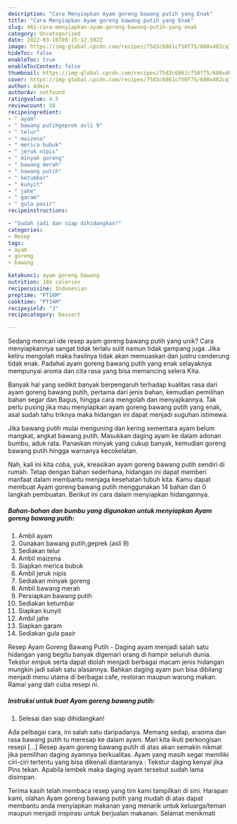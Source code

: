 ```yaml
---
description: "Cara Menyiapkan Ayam goreng bawang putih yang Enak"
title: "Cara Menyiapkan Ayam goreng bawang putih yang Enak"
slug: 461-cara-menyiapkan-ayam-goreng-bawang-putih-yang-enak
category: Uncategorized
date: 2022-03-16T09:15:12.592Z
image: https://img-global.cpcdn.com/recipes/75d3c6861cf50f75/680x482cq70/ayam-goreng-bawang-putih-foto-resep-utama.jpg
hideToc: false
enableToc: true
enableTocContent: false
thumbnail: https://img-global.cpcdn.com/recipes/75d3c6861cf50f75/680x482cq70/ayam-goreng-bawang-putih-foto-resep-utama.jpg
cover: https://img-global.cpcdn.com/recipes/75d3c6861cf50f75/680x482cq70/ayam-goreng-bawang-putih-foto-resep-utama.jpg
author: Admin
authorAv: notfound
ratingvalue: 4.5
reviewcount: 18
recipeingredient:
- " ayam"
- " bawang putihgeprek asli 9"
- " telur"
- " maizena"
- " merica bubuk"
- " jeruk nipis"
- " minyak goreng"
- " bawang merah"
- " bawang putih"
- " ketumbar"
- " kunyit"
- " jahe"
- " garam"
- " gula pasir"
recipeinstructions:

- "Sudah jadi dan siap dihidangkan!"
categories:
- Resep
tags:
- ayam
- goreng
- bawang

katakunci: ayam goreng bawang 
nutrition: 184 calories
recipecuisine: Indonesian
preptime: "PT16M"
cooktime: "PT34M"
recipeyield: "3"
recipecategory: Dessert

---
```





Sedang mencari ide resep ayam goreng bawang putih yang unik? Cara menyiapkannya sangat tidak terlalu sulit namun tidak gampang juga. Jika keliru mengolah maka hasilnya tidak akan memuaskan dan justru cenderung tidak enak. Padahal ayam goreng bawang putih yang enak selayaknya mempunyai aroma dan cita rasa yang bisa memancing selera Kita.





Banyak hal yang sedikit banyak berpengaruh terhadap kualitas rasa dari ayam goreng bawang putih, pertama dari jenis bahan, kemudian pemilihan bahan segar dan Bagus, hingga cara mengolah dan menyajikannya. Tak perlu pusing jika mau menyiapkan ayam goreng bawang putih yang enak,      asal sudah tahu triknya maka hidangan ini dapat menjadi suguhan istimewa.














Jika bawang putih mulai menguning dan kering sementara ayam belum mangkat, angkat bawang putih. Masukkan daging ayam ke dalam adonan bumbu, aduk rata. Panaskan minyak yang cukup banyak, kemudian goreng bawang putih hingga warnanya kecokelatan.






Nah, kali ini kita coba, yuk, kreasikan ayam goreng bawang putih sendiri di rumah. Tetap dengan bahan sederhana, hidangan ini dapat memberi manfaat dalam membantu menjaga kesehatan tubuh kita. Kamu dapat membuat Ayam goreng bawang putih menggunakan 14 bahan dan 0 langkah pembuatan. Berikut ini cara dalam menyiapkan hidangannya.

<!--inarticleads1-->

##### Bahan-bahan dan bumbu yang digunakan untuk menyiapkan Ayam goreng bawang putih:

1. Ambil  ayam
1. Gunakan  bawang putih,geprek (asli 9)
1. Sediakan  telur
1. Ambil  maizena
1. Siapkan  merica bubuk
1. Ambil  jeruk nipis
1. Sediakan  minyak goreng
1. Ambil  bawang merah
1. Persiapkan  bawang putih
1. Sediakan  ketumbar
1. Siapkan  kunyit
1. Ambil  jahe
1. Siapkan  garam
1. Sediakan  gula pasir


Resep Ayam Goreng Bawang Putih - Daging ayam menjadi salah satu hidangan yang begitu banyak digemari orang di hampir seluruh dunia. Tekstur empuk serta dapat diolah menjadi berbagai macam jenis hidangan mungkin jadi salah satu alasannya. Bahkan daging ayam pun bisa dibilang menjadi menu utama di berbagai cafe, restoran maupun warung makan. Ramai yang dah cuba resepi ni. 

<!--inarticleads2-->

##### Instruksi untuk buat Ayam goreng bawang putih:


1. Selesai dan siap dihidangkan!

Ada pelbagai cara, ini salah satu daripadanya. Memang sedap, araoma dan rasa bawang putih tu meresap ke dalam ayam. Mari kita ikuti perkongisan resepi […] Resep ayam goreng bawang putih di atas akan semakin nikmat jika pemilihan daging ayamnya berkualitas. Ayam yang masih segar memiliki ciri-ciri tertentu yang bisa dikenali diantaranya : Tekstur daging kenyal jika Pins tekan. Apabila lembek maka daging ayam tersebut sudah lama disimpan. 

Terima kasih telah membaca resep yang tim kami tampilkan di sini. Harapan kami, olahan Ayam goreng bawang putih yang mudah di atas dapat membantu anda menyiapkan makanan yang menarik untuk keluarga/teman maupun menjadi inspirasi untuk berjualan makanan. Selamat menikmati
